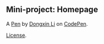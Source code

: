 Mini-project: Homepage
----------------------


A [Pen](https://codepen.io/dl3238/pen/gdEBNw) by [Dongxin Li](https://codepen.io/dl3238) on [CodePen](https://codepen.io).

[License](https://codepen.io/dl3238/pen/gdEBNw/license).
